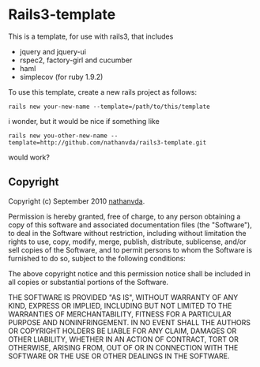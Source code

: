 # Rails3-template

This is a template, for use with rails3, that includes

- jquery and jquery-ui
- rspec2, factory-girl and cucumber
- haml
- simplecov (for ruby 1.9.2)

To use this template, create a new rails project as follows:

    rails new your-new-name --template=/path/to/this/template

i wonder, but it would be nice if something like

    rails new you-other-new-name --template=http://github.com/nathanvda/rails3-template.git

would work?



## Copyright

Copyright (c) September 2010 [nathanvda](mailto:nathan@dixis.com).

Permission is hereby granted, free of charge, to any person obtaining
a copy of this software and associated documentation files (the
"Software"), to deal in the Software without restriction, including
without limitation the rights to use, copy, modify, merge, publish,
distribute, sublicense, and/or sell copies of the Software, and to
permit persons to whom the Software is furnished to do so, subject to
the following conditions:

The above copyright notice and this permission notice shall be
included in all copies or substantial portions of the Software.

THE SOFTWARE IS PROVIDED "AS IS", WITHOUT WARRANTY OF ANY KIND,
EXPRESS OR IMPLIED, INCLUDING BUT NOT LIMITED TO THE WARRANTIES OF
MERCHANTABILITY, FITNESS FOR A PARTICULAR PURPOSE AND
NONINFRINGEMENT. IN NO EVENT SHALL THE AUTHORS OR COPYRIGHT HOLDERS BE
LIABLE FOR ANY CLAIM, DAMAGES OR OTHER LIABILITY, WHETHER IN AN ACTION
OF CONTRACT, TORT OR OTHERWISE, ARISING FROM, OUT OF OR IN CONNECTION
WITH THE SOFTWARE OR THE USE OR OTHER DEALINGS IN THE SOFTWARE.